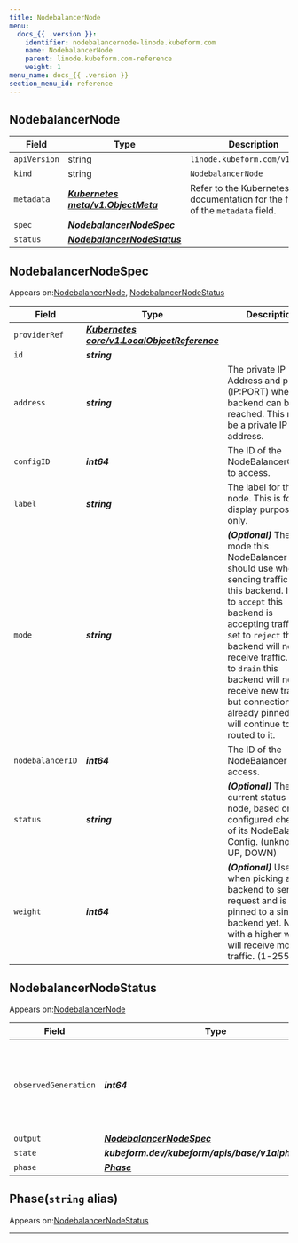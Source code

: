 ```yaml
---
title: NodebalancerNode
menu:
  docs_{{ .version }}:
    identifier: nodebalancernode-linode.kubeform.com
    name: NodebalancerNode
    parent: linode.kubeform.com-reference
    weight: 1
menu_name: docs_{{ .version }}
section_menu_id: reference
---
```


## NodebalancerNode
| Field | Type | Description |
| ------ | ----- | ----------- |
| `apiVersion` | string | `linode.kubeform.com/v1alpha1` |
|    `kind` | string | `NodebalancerNode` |
| `metadata` | ***[Kubernetes meta/v1.ObjectMeta](https://kubernetes.io/docs/reference/generated/kubernetes-api/v1.13/#objectmeta-v1-meta)***|Refer to the Kubernetes API documentation for the fields of the `metadata` field.|
| `spec` | ***[NodebalancerNodeSpec](#nodebalancernodespec)***||
| `status` | ***[NodebalancerNodeStatus](#nodebalancernodestatus)***||
## NodebalancerNodeSpec

Appears on:[NodebalancerNode](#nodebalancernode), [NodebalancerNodeStatus](#nodebalancernodestatus)

| Field | Type | Description |
| ------ | ----- | ----------- |
| `providerRef` | ***[Kubernetes core/v1.LocalObjectReference](https://kubernetes.io/docs/reference/generated/kubernetes-api/v1.13/#localobjectreference-v1-core)***||
| `id` | ***string***||
| `address` | ***string***|The private IP Address and port (IP:PORT) where this backend can be reached. This must be a private IP address.|
| `configID` | ***int64***|The ID of the NodeBalancerConfig to access.|
| `label` | ***string***|The label for this node. This is for display purposes only.|
| `mode` | ***string***| ***(Optional)*** The mode this NodeBalancer should use when sending traffic to this backend. If set to `accept` this backend is accepting traffic. If set to `reject` this backend will not receive traffic. If set to `drain` this backend will not receive new traffic, but connections already pinned to it will continue to be routed to it.|
| `nodebalancerID` | ***int64***|The ID of the NodeBalancer to access.|
| `status` | ***string***| ***(Optional)*** The current status of this node, based on the configured checks of its NodeBalancer Config. (unknown, UP, DOWN)|
| `weight` | ***int64***| ***(Optional)*** Used when picking a backend to serve a request and is not pinned to a single backend yet. Nodes with a higher weight will receive more traffic. (1-255)|
## NodebalancerNodeStatus

Appears on:[NodebalancerNode](#nodebalancernode)

| Field | Type | Description |
| ------ | ----- | ----------- |
| `observedGeneration` | ***int64***| ***(Optional)*** Resource generation, which is updated on mutation by the API Server.|
| `output` | ***[NodebalancerNodeSpec](#nodebalancernodespec)***| ***(Optional)*** |
| `state` | ***kubeform.dev/kubeform/apis/base/v1alpha1.State***| ***(Optional)*** |
| `phase` | ***[Phase](#phase)***| ***(Optional)*** |
## Phase(`string` alias)

Appears on:[NodebalancerNodeStatus](#nodebalancernodestatus)

---
